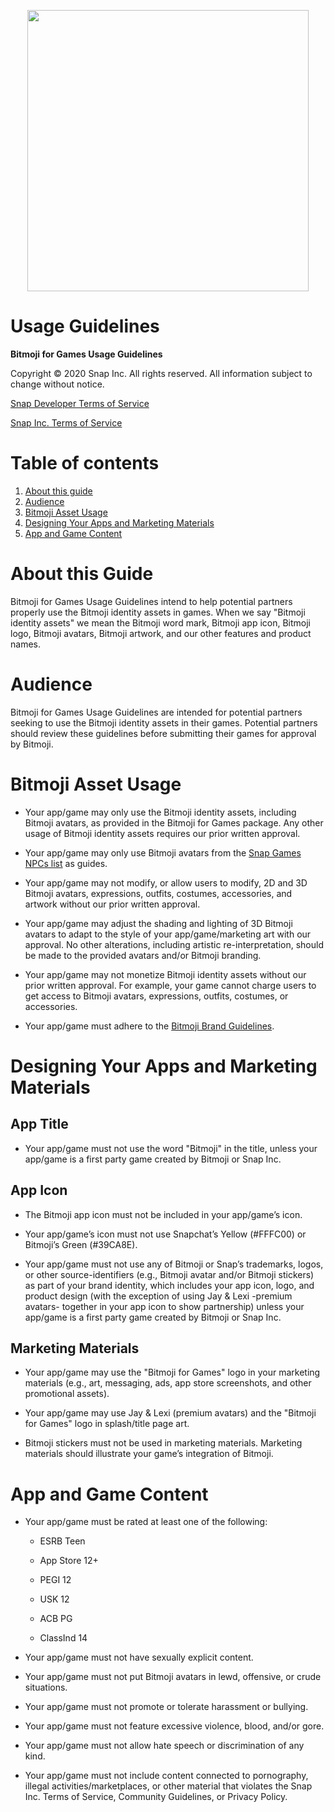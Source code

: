 <p align="center">
<img src="../Shared/Logo.png" width="450"/>
</p>

# Usage Guidelines

**Bitmoji for Games Usage Guidelines**

Copyright © 2020 Snap Inc. All rights reserved. All information subject to change without notice.

[Snap Developer Terms of Service](https://kit.snapchat.com/portal/eula?viewOnly=true)

[Snap Inc. Terms of Service](https://www.bitmoji.com/support/terms.html)


# Table of contents

1. [About this guide](#about-this-guide)
1. [Audience](#audience)
1. [Bitmoji Asset Usage](#bitmoji-asset-usage)
1. [Designing Your Apps and Marketing Materials](#designing-your-apps-and-marketing-materials)
1. [App and Game Content](#app-and-game-content)

# About this Guide

Bitmoji for Games Usage Guidelines intend to help potential partners properly use the Bitmoji identity assets in games. When we say "Bitmoji identity assets" we mean the Bitmoji word mark, Bitmoji app icon, Bitmoji logo, Bitmoji avatars, Bitmoji artwork, and our other features and product names. 

# Audience

Bitmoji for Games Usage Guidelines are intended for potential partners seeking to use the Bitmoji identity assets in their games. Potential partners should review these guidelines before submitting their games for approval by Bitmoji.

# Bitmoji Asset Usage

* Your app/game may only use the Bitmoji identity assets, including Bitmoji avatars, as provided in the Bitmoji for Games package. Any other usage of Bitmoji identity assets requires our prior written approval.

* Your app/game may only use Bitmoji avatars from the [Snap Games NPCs list](https://docs.google.com/spreadsheets/d/1y9O2RZpPE2Lf_f5gek7F0C38SYXrtGObKk6oSxlMRFI/edit?usp=sharing) as guides.

* Your app/game may not modify, or allow users to modify, 2D and 3D Bitmoji avatars, expressions, outfits, costumes, accessories, and artwork without our prior written approval.

* Your app/game may adjust the shading and lighting of 3D Bitmoji avatars to adapt to the style of your app/game/marketing art with our approval. No other alterations, including artistic re-interpretation, should be made to the provided avatars and/or Bitmoji branding. 

* Your app/game may not monetize Bitmoji identity assets without our prior written approval. For example, your game cannot charge users to get access to Bitmoji avatars, expressions, outfits, costumes, or accessories.

* Your app/game must adhere to the [Bitmoji Brand Guidelines](https://www.bitmoji.com/brand_guidelines.pdf). 

# Designing Your Apps and Marketing Materials

## App Title 

* Your app/game must not use the word "Bitmoji" in the title, unless your app/game is a first party game created by Bitmoji or Snap Inc.

## App Icon 

* The Bitmoji app icon must not be included in your app/game’s icon.

* Your app/game’s icon must not use Snapchat’s Yellow (#FFFC00) or Bitmoji’s Green (#39CA8E).

* Your app/game must not use any of Bitmoji or Snap’s trademarks, logos, or other source-identifiers (e.g., Bitmoji avatar and/or Bitmoji stickers) as part of your brand identity, which includes your app icon, logo, and product design (with the exception of using Jay & Lexi -premium avatars- together in your app icon to show partnership) unless your app/game is a first party game created by Bitmoji or Snap Inc.

## Marketing Materials

* Your app/game may use the "Bitmoji for Games" logo in your marketing materials (e.g., art, messaging, ads, app store screenshots, and other promotional assets). 

* Your app/game may use Jay & Lexi (premium avatars) and the "Bitmoji for Games" logo in splash/title page art.

* Bitmoji stickers must not be used in marketing materials. Marketing materials should illustrate your game’s integration of Bitmoji.

# App and Game Content

* Your app/game must be rated at least one of the following: 

    * ESRB Teen

    * App Store 12+

    * PEGI 12

    * USK 12

    * ACB PG

    * ClassInd 14 

* Your app/game must not have sexually explicit content.

* Your app/game must not put Bitmoji avatars in lewd, offensive, or crude situations.

* Your app/game must not promote or tolerate harassment or bullying.

* Your app/game must not feature excessive violence, blood, and/or gore. 

* Your app/game must not allow hate speech or discrimination of any kind.

* Your app/game must not include content connected to pornography, illegal activities/marketplaces, or other material that violates the Snap Inc. Terms of Service, Community Guidelines, or Privacy Policy.

